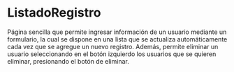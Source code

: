# ListadoRegistro
Página sencilla que permite ingresar información de un usuario mediante un formulario, la cual se dispone en una lista que se actualiza automáticamente cada vez que se agregue un nuevo registro. Además, permite eliminar un usuario seleccionando en el botón izquierdo los usuarios que se quieren eliminar, presionando el botón de eliminar.
